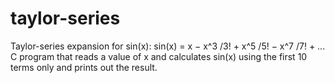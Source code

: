 # taylor-series
Taylor-series expansion for sin(x): sin(x) = x − x^3 /3! + x^5 /5! − x^7 /7! + ...
C program that reads a value of x and calculates sin(x) using the first 10 terms only and prints out the result.
